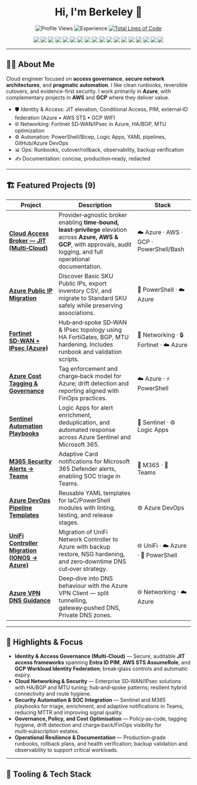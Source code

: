 
<!-- Profile README for github.com/berkeleyo -->
<div align="center">

# Hi, I'm Berkeley 👋

<!-- Badges Row -->
<!-- Views + Experience + REAL Lines of Code (auto-updating via GitHub Action) -->
![Profile Views](https://komarev.com/ghpvc/?username=berkeleyo&color=blue&style=for-the-badge)
![Experience](https://img.shields.io/badge/Experience-6%2B%20years-1f6feb?style=for-the-badge&logo=github)
[![Total Lines of Code](https://img.shields.io/endpoint?url=https://raw.githubusercontent.com/berkeleyo/berkeleyo/main/loc-badge.json&style=for-the-badge)](https://github.com/berkeleyo)

<!-- Tech stack badges (restored + extended) -->
<p align="center">
<img src="https://img.shields.io/badge/Azure-0078D4?logo=microsoftazure&logoColor=white">
<img src="https://img.shields.io/badge/AWS-232F3E?logo=amazonaws&logoColor=FF9900">
<img src="https://img.shields.io/badge/GCP-4285F4?logo=googlecloud&logoColor=white">
<img src="https://img.shields.io/badge/PowerShell-5391FE?logo=powershell&logoColor=white">
<img src="https://img.shields.io/badge/Bicep-00B4FF?logo=microsoftazure">
<img src="https://img.shields.io/badge/Terraform-7B42BC?logo=terraform&logoColor=white">
<img src="https://img.shields.io/badge/GitHub%20Actions-181717?logo=githubactions&logoColor=white">
<img src="https://img.shields.io/badge/Azure%20DevOps-0078D7?logo=azuredevops&logoColor=white">
<img src="https://img.shields.io/badge/Docker-2496ED?logo=docker">
<img src="https://img.shields.io/badge/Kubernetes-326CE5?logo=kubernetes">
<img src="https://img.shields.io/badge/Microsoft%20Sentinel-003B57?logo=microsoft">
<img src="https://img.shields.io/badge/Intune-0078D4?logo=microsoftintune">
<img src="https://img.shields.io/badge/Fortinet-E60000?logo=fortinet">
<img src="https://img.shields.io/badge/Grafana-F46800?logo=grafana">
<img src="https://img.shields.io/badge/Prometheus-E6522C?logo=prometheus">
<!-- Extras -->
<img src="https://img.shields.io/badge/Entra%20ID-0078D4?logo=microsoftazure&logoColor=white">
<img src="https://img.shields.io/badge/Logic%20Apps-0078D4?logo=microsoftazure&logoColor=white">
<img src="https://img.shields.io/badge/FortiGate-E60000?logo=fortinet&logoColor=white">
</p>

</div>

---

## 🧑‍💻 About Me

Cloud engineer focused on **access governance**, **secure network architectures**, and **pragmatic automation**. I like clean runbooks, reversible cutovers, and evidence-first security. I work primarily in **Azure**, with complementary projects in **AWS** and **GCP** where they deliver value.

- 🛡️ Identity & Access: JIT elevation, Conditional Access, PIM, external‑ID federation (Azure • AWS STS • GCP WIF)
- 🌐 Networking: Fortinet SD‑WAN/IPsec in Azure, HA/BGP, MTU optimization
- ⚙️ Automation: PowerShell/Bicep, Logic Apps, YAML pipelines, GitHub/Azure DevOps
- 📊 Ops: Runbooks, cutover/rollback, observability, backup verification
- ✍️ Documentation: concise, production‑ready, redacted

---

## 🏗️ Featured Projects (9)

| Project | Description | Stack |
|---|---|---|
| [**Cloud Access Broker — JIT (Multi‑Cloud)**](https://github.com/berkeleyo/cloud-access-broker-jit-multicloud) | Provider‑agnostic broker enabling **time‑bound, least‑privilege** elevation across **Azure, AWS & GCP**, with approvals, audit logging, and full operational documentation. | ☁️ Azure · AWS · GCP · PowerShell/Bash |
| [**Azure Public IP Migration**](https://github.com/berkeleyo/azure-public-ip-migration) | Discover Basic SKU Public IPs, export inventory CSV, and migrate to Standard SKU safely while preserving associations. | 🧰 PowerShell · ☁️ Azure |
| [**Fortinet SD‑WAN + IPsec (Azure)**](https://github.com/berkeleyo/fortinet-azure-sdwan-ipsec) | Hub‑and‑spoke SD‑WAN & IPsec topology using HA FortiGates, BGP, MTU hardening. Includes runbook and validation scripts. | 🧱 Networking · 🔒 Fortinet · ☁️ Azure |
| [**Azure Cost Tagging & Governance**](https://github.com/berkeleyo/azure-cost-tagging) | Tag enforcement and charge‑back model for Azure; drift detection and reporting aligned with FinOps practices. | ☁️ Azure · ⚡ PowerShell |
| [**Sentinel Automation Playbooks**](https://github.com/berkeleyo/sentinel-automation-playbooks) | Logic Apps for alert enrichment, deduplication, and automated response across Azure Sentinel and Microsoft 365. | 🔐 Sentinel · ⚙️ Logic Apps |
| [**M365 Security Alerts → Teams**](https://github.com/berkeleyo/m365-security-alerts-to-teams) | Adaptive Card notifications for Microsoft 365 Defender alerts, enabling SOC triage in Teams. | 🔐 M365 · 💬 Teams |
| [**Azure DevOps Pipeline Templates**](https://github.com/berkeleyo/azure-devops-pipeline-templates) | Reusable YAML templates for IaC/PowerShell modules with linting, testing, and release stages. | ⚙️ Azure DevOps |
| [**UniFi Controller Migration (IONOS → Azure)**](https://github.com/berkeleyo/unifi-azure-migration-runbook) | Migration of UniFi Network Controller to Azure with backup restore, NSG hardening, and zero‑downtime DNS cut‑over strategy. | 🌐 UniFi · ☁️ Azure · 🧰 PowerShell |
| [**Azure VPN DNS Guidance**](https://github.com/berkeleyo/azure-vpn-dns-guidance) | Deep‑dive into DNS behaviour with the Azure VPN Client — split tunnelling, gateway‑pushed DNS, Private DNS zones. | 🌐 Networking · ☁️ Azure |

---

## 🧠 Highlights & Focus

- **Identity & Access Governance (Multi‑Cloud)** — Secure, auditable **JIT access frameworks** spanning **Entra ID PIM**, **AWS STS AssumeRole**, and **GCP Workload Identity Federation**; break‑glass controls and automatic expiry.  
- **Cloud Networking & Security** — Enterprise SD‑WAN/IPsec solutions with HA/BGP and MTU tuning; hub‑and‑spoke patterns; resilient hybrid connectivity and route hygiene.  
- **Security Automation & SOC Integration** — Sentinel and M365 playbooks for triage, enrichment, and adaptive notifications in Teams, reducing MTTR and improving signal quality.  
- **Governance, Policy, and Cost Optimisation** — Policy‑as‑code, tagging hygiene, drift detection and charge‑back/FinOps visibility for multi‑subscription estates.  
- **Operational Resilience & Documentation** — Production‑grade runbooks, rollback plans, and health verification; backup validation and observability to support critical workloads.

---

## 🧰 Tooling & Tech Stack

<!-- Your existing tech stack badges remain unchanged. Append more later if desired. -->
